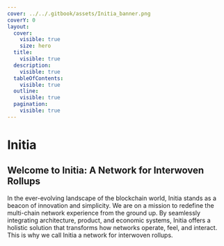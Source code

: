 ```yaml
---
cover: ../../.gitbook/assets/Initia_banner.png
coverY: 0
layout:
  cover:
    visible: true
    size: hero
  title:
    visible: true
  description:
    visible: true
  tableOfContents:
    visible: true
  outline:
    visible: true
  pagination:
    visible: true
---
```


# Initia

## Welcome to Initia: A Network for Interwoven Rollups

In the ever-evolving landscape of the blockchain world, Initia stands as a beacon of innovation and simplicity. We are on a mission to redefine the multi-chain network experience from the ground up. By seamlessly integrating architecture, product, and economic systems, Initia offers a holistic solution that transforms how networks operate, feel, and interact. This is why we call Initia a network for interwoven rollups.
